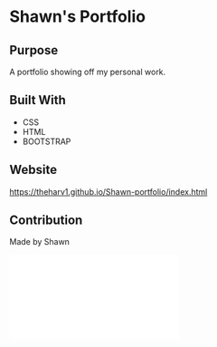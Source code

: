 # Shawn's Portfolio


## Purpose
A portfolio showing off my personal work.

## Built With
* CSS
* HTML
* BOOTSTRAP

## Website
https://theharv1.github.io/Shawn-portfolio/index.html

## Contribution
Made by Shawn 

![Password Generator](./passwordGen.img)